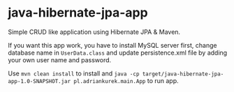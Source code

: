 # java-hibernate-jpa-app
Simple CRUD like application using Hibernate JPA &amp; Maven.

If you want this app work, you have to install MySQL server first, change database name in `UserData.class` and update persistence.xml file by adding your own user name and password.

Use `mvn clean install` to install and `java -cp target/java-hibernate-jpa-app-1.0-SNAPSHOT.jar pl.adriankurek.main.App` to run app.
